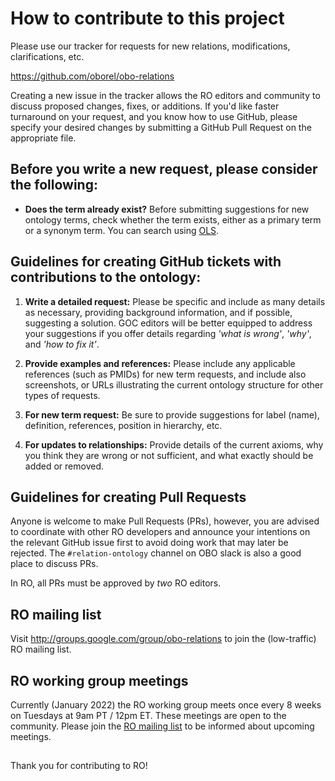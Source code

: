 # How to contribute to this project

Please use our tracker for requests for new relations, modifications, clarifications, etc.

https://github.com/oborel/obo-relations

Creating a new issue in the tracker allows the RO editors and community to discuss proposed changes, fixes, or additions. If you'd like faster turnaround on your request, and you know how to use GitHub, please specify your desired changes by submitting a GitHub Pull Request on the appropriate file.

## Before you write a new request, please consider the following: 

- **Does the term already exist?** Before submitting suggestions for new ontology terms, check whether the term exists, either as a primary term or a synonym term. You can search using [OLS](http://www.ebi.ac.uk/ols/ontologies/ro).

## Guidelines for creating GitHub tickets with contributions to the ontology:

1. **Write a detailed request:** Please be specific and include as many details as necessary, providing background information, and if possible, suggesting a solution. GOC editors will be better equipped to address your suggestions if you offer details regarding *'what is wrong'*, *'why'*, and *'how to fix it'*.

2. **Provide examples and references:** Please include any applicable references (such as PMIDs) for new term requests, and include also screenshots, or URLs illustrating the current ontology structure for other types of requests. 

3. **For new term request:** Be sure to provide suggestions for label (name), definition, references, position in hierarchy, etc.

4. **For updates to relationships:** Provide details of the current axioms, why you think they are wrong or not sufficient, and what exactly should be added or removed.

## Guidelines for creating Pull Requests

Anyone is welcome to make Pull Requests (PRs), however, you are advised to coordinate with other RO developers and announce your
intentions on the relevant GitHub issue first to avoid doing work that may later be rejected. The `#relation-ontology` channel on
OBO slack is also a good place to discuss PRs.

In RO, all PRs must be approved by *two* RO editors.

## RO mailing list
Visit http://groups.google.com/group/obo-relations to join the (low-traffic) RO mailing list.

## RO working group meetings
Currently (January 2022) the RO working group meets once every 8 weeks on Tuesdays at 9am PT / 12pm ET. These meetings are open to the community. Please join the [RO mailing list](http://groups.google.com/group/obo-relations) to be informed about upcoming meetings.

## 

Thank you for contributing to RO!
